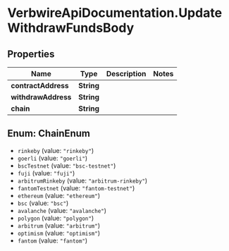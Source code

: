# VerbwireApiDocumentation.UpdateWithdrawFundsBody

## Properties
Name | Type | Description | Notes
------------ | ------------- | ------------- | -------------
**contractAddress** | **String** |  | 
**withdrawAddress** | **String** |  | 
**chain** | **String** |  | 

<a name="ChainEnum"></a>
## Enum: ChainEnum

* `rinkeby` (value: `"rinkeby"`)
* `goerli` (value: `"goerli"`)
* `bscTestnet` (value: `"bsc-testnet"`)
* `fuji` (value: `"fuji"`)
* `arbitrumRinkeby` (value: `"arbitrum-rinkeby"`)
* `fantomTestnet` (value: `"fantom-testnet"`)
* `ethereum` (value: `"ethereum"`)
* `bsc` (value: `"bsc"`)
* `avalanche` (value: `"avalanche"`)
* `polygon` (value: `"polygon"`)
* `arbitrum` (value: `"arbitrum"`)
* `optimism` (value: `"optimism"`)
* `fantom` (value: `"fantom"`)

